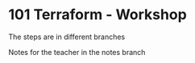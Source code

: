 # 101 Terraform - Workshop

The steps are in different branches

Notes for the teacher in the notes branch
